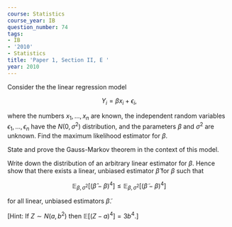 ```yaml
---
course: Statistics
course_year: IB
question_number: 74
tags:
- IB
- '2010'
- Statistics
title: 'Paper 1, Section II, E '
year: 2010
---
```




Consider the the linear regression model

$$Y_{i}=\beta x_{i}+\epsilon_{i},$$

where the numbers $x_{1}, \ldots, x_{n}$ are known, the independent random variables $\epsilon_{1}, \ldots, \epsilon_{n}$ have the $N\left(0, \sigma^{2}\right)$ distribution, and the parameters $\beta$ and $\sigma^{2}$ are unknown. Find the maximum likelihood estimator for $\beta$.

State and prove the Gauss-Markov theorem in the context of this model.

Write down the distribution of an arbitrary linear estimator for $\beta$. Hence show that there exists a linear, unbiased estimator $\widehat{\beta}$ for $\beta$ such that

$$\mathbb{E}_{\beta, \sigma^{2}}\left[(\widehat{\beta}-\beta)^{4}\right] \leqslant \mathbb{E}_{\beta, \sigma^{2}}\left[(\widetilde{\beta}-\beta)^{4}\right]$$

for all linear, unbiased estimators $\widetilde{\beta}$.

[Hint: If $Z \sim N\left(a, b^{2}\right)$ then $\left.\mathbb{E}\left[(Z-a)^{4}\right]=3 b^{4} .\right]$